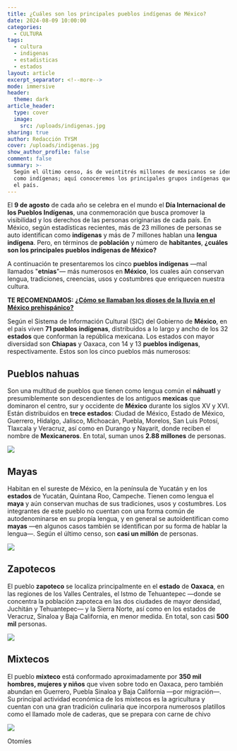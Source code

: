 ```yaml
---
title: ¿Cuáles son los principales pueblos indígenas de México?
date: 2024-08-09 10:00:00
categories:
  - CULTURA
tags:
  - cultura
  - indigenas
  - estadisticas
  - estados
layout: article
excerpt_separator: <!--more-->
mode: immersive
header:
  theme: dark
article_header:
  type: cover
  image:
    src: /uploads/indigenas.jpg
sharing: true
author: Redacción TYSM
cover: /uploads/indigenas.jpg
show_author_profile: false
comment: false
summary: >-
  Según el último censo, ás de veintitrés millones de mexicanos se identifican
  como indígenas; aquí conoceremos los principales grupos indígenas que viven en
  el país.
---
```

El **9 de agosto** de cada año se celebra en el mundo el **Día Internacional de los Pueblos Indígenas**, una conmemoración que busca promover la visibilidad y los derechos de las personas originarias de cada país. En México, según estadísticas recientes, más de 23 millones de personas se auto identifican como **indígenas** y más de 7 millones hablan una **lengua indígena**. Pero, en términos de **población** y número de **habitantes**, **¿cuáles son los principales pueblos indígenas de México?**

A continuación te presentaremos los cinco **pueblos indígenas** —mal llamados "**etnias**"— más numerosos en **México**, los cuales aún conservan lengua, tradiciones, creencias, usos y costumbres que enriquecen nuestra cultura.

**TE RECOMENDAMOS:** [**¿Cómo se llamaban los dioses de la lluvia en el México prehispánico?**](https://blog.tonoysumariachi.com/historia/2024/05/29/c%C3%B3mo-se-llamaban-los-dioses-de-la-lluvia-en-el-m%C3%A9xico-prehisp%C3%A1nico.html)

Según el Sistema de Información Cultural (SIC) del Gobierno de **México**, en el país viven **71 pueblos indígenas**, distribuidos a lo largo y ancho de los 32 **estados** que conforman la república mexicana. Los estados con mayor diversidad son **Chiapas** y Oaxaca, con 14 y 13 **pueblos indígenas**, respectivamente. Estos son los cinco pueblos más numerosos:

## Pueblos nahuas

Son una multitud de pueblos que tienen como lengua común el **náhuatl** y presumiblemente son descendientes de los antiguos **mexicas** que dominaron el centro, sur y occidente de **México** durante los siglos XV y XVI. Están distribuidos en **trece estados**: Ciudad de México, Estado de México, Guerrero, Hidalgo, Jalisco, Michoacán, Puebla, Morelos, San Luis Potosí, Tlaxcala y Veracruz, así como en Durango y Nayarit, donde reciben el nombre de **Mexicaneros**. En total, suman unos **2\.88 millones** de personas.

![](https://upload.wikimedia.org/wikipedia/commons/thumb/5/54/Ni%C3%B1as_Nahuas.jpg/1024px-Ni%C3%B1as_Nahuas.jpg)

## Mayas

Habitan en el sureste de México, en la península de Yucatán y en los **estados** de Yucatán, Quintana Roo, Campeche. Tienen como lengua el **maya** y aún conservan muchas de sus tradiciones, usos y costumbres. Los integrantes de este pueblo no cuentan con una forma común de autodenominarse en su propia lengua, y en general se autoidentifican como **mayas** —en algunos casos también se identifican por su forma de hablar la lengua—. Según el último censo, son **casi un millón** de personas.

![](https://upload.wikimedia.org/wikipedia/commons/thumb/4/47/Jeunes_femmes_mayas.jpg/1024px-Jeunes_femmes_mayas.jpg)

## Zapotecos

El pueblo **zapoteco** se localiza principalmente en el **estado** de **Oaxaca**, en las regiones de los Valles Centrales, el Istmo de Tehuantepec —donde se concentra la población zapoteca en las dos ciudades de mayor densidad, Juchitán y Tehuantepec— y la Sierra Norte, así como en los estados de Veracruz, Sinaloa y Baja California, en menor medida. En total, son casi **500 mil** personas.

![](https://upload.wikimedia.org/wikipedia/commons/thumb/3/38/Traje_tehuana.jpg/1024px-Traje_tehuana.jpg)

## Mixtecos

El pueblo **mixteco** está conformado aproximadamente por **350 mil hombres, mujeres y niños** que viven sobre todo en Oaxaca, pero también abundan en Guerrero, Puebla Sinaloa y Baja California —por migración—. Su principal actividad económica de los mixtecos es la agricultura y  cuentan con una gran tradición culinaria que incorpora numerosos platillos como el llamado mole de caderas, que se prepara con carne de chivo

![](https://upload.wikimedia.org/wikipedia/commons/2/24/Concurso_de_jarabe_mixteco_2015.jpg)

Otomíes

&nbsp;

&nbsp;